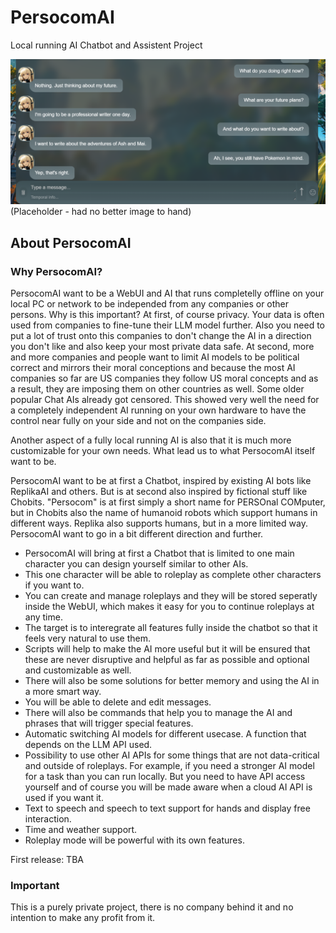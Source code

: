 # PersocomAI
Local running AI Chatbot and Assistent Project

![Placeholder](https://raw.githubusercontent.com/PersocomAI/.github/main/profile/image.webp)
(Placeholder - had no better image to hand)

## About PersocomAI

### Why PersocomAI?

PersocomAI want to be a WebUI and AI that runs completelly offline on your local PC or network to be independed from any companies or other persons. Why is this important? At first, of course privacy. Your data is often used from companies to fine-tune their LLM model further. Also you need to put a lot of trust onto this companies to don't change the AI in a direction you don't like and also keep your most private data safe. At second, more and more companies and people want to limit AI models to be political correct and mirrors their moral conceptions and because the most AI companies so far are US companies they follow US moral concepts and as a result, they are imposing them on other countries as well. Some older popular Chat AIs already got censored. This showed very well the need for a completely independent AI running on your own hardware to have the control near fully on your side and not on the companies side.

Another aspect of a fully local running AI is also that it is much more customizable for your own needs. What lead us to what PersocomAI itself want to be.

PersocomAI want to be at first a Chatbot, inspired by existing AI bots like ReplikaAI and others. But is at second also inspired by fictional stuff like Chobits. "Persocom" is at first simply a short name for PERSOnal COMputer, but in Chobits also the name of humanoid robots which support humans in different ways. Replika also supports humans, but in a more limited way. PersocomAI want to go in a bit different direction and further.

- PersocomAI will bring at first a Chatbot that is limited to one main character you can design yourself similar to other AIs.
- This one character will be able to roleplay as complete other characters if you want to.
- You can create and manage roleplays and they will be stored seperatly inside the WebUI, which makes it easy for you to continue roleplays at any time.
- The target is to interegrate all features fully inside the chatbot so that it feels very natural to use them.
- Scripts will help to make the AI more useful but it will be ensured that these are never disruptive and helpful as far as possible and optional and customizable as well.
- There will also be some solutions for better memory and using the AI in a more smart way.
- You will be able to delete and edit messages.
- There will also be commands that help you to manage the AI and phrases that will trigger special features.
- Automatic switching AI models for different usecase. A function that depends on the LLM API used.
- Possibility to use other AI APIs for some things that are not data-critical and outside of roleplays. For example, if you need a stronger AI model for a task than you can run locally. But you need to have API access yourself and of course you will be made aware when a cloud AI API is used if you want it.
- Text to speech and speech to text support for hands and display free interaction.
- Time and weather support.
- Roleplay mode will be powerful with its own features.

First release: TBA

### Important

This is a purely private project, there is no company behind it and no intention to make any profit from it.
